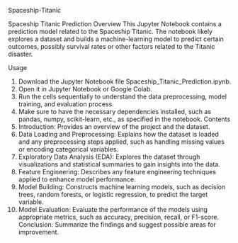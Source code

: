  Spaceship-Titanic

Spaceship Titanic Prediction
Overview
This Jupyter Notebook contains a prediction model related to the Spaceship Titanic. The notebook likely explores a dataset and builds a machine-learning model to predict certain outcomes, possibly survival rates or other factors related to the Titanic disaster.

Usage
1. Download the Jupyter Notebook file Spaceship_Titanic_Prediction.ipynb.
2. Open it in Jupyter Notebook or Google Colab.
3. Run the cells sequentially to understand the data preprocessing, model training, and evaluation process.
4. Make sure to have the necessary dependencies installed, such as pandas, numpy, scikit-learn, etc., as specified in the notebook.
Contents
5. Introduction: Provides an overview of the project and the dataset.
6. Data Loading and Preprocessing: Explains how the dataset is loaded and any preprocessing steps applied, such as handling missing values or encoding categorical variables.
7. Exploratory Data Analysis (EDA): Explores the dataset through visualizations and statistical summaries to gain insights into the data.
8. Feature Engineering: Describes any feature engineering techniques applied to enhance model performance.
9. Model Building: Constructs machine learning models, such as decision trees, random forests, or logistic regression, to predict the target variable.
10. Model Evaluation: Evaluate the performance of the models using appropriate metrics, such as accuracy, precision, recall, or F1-score.
Conclusion: Summarize the findings and suggest possible areas for improvement.
